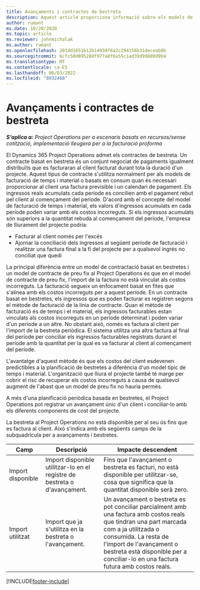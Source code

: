 ```yaml
---
title: Avançaments i contractes de bestreta
description: Aquest article proporciona informació sobre els models de contractació basats en bestretes i els avançaments al Project Operations.
author: rumant
ms.date: 10/20/2020
ms.topic: article
ms.reviewer: johnmichalak
ms.author: rumant
ms.openlocfilehash: 201dd1651b12614930f6a2c294156b31deceab0b
ms.sourcegitcommit: 6cfc50d89528df977a8f6a55c1ad39d99800d9b4
ms.translationtype: MT
ms.contentlocale: ca-ES
ms.lasthandoff: 06/03/2022
ms.locfileid: "8932468"
---
```

# <a name="advances-and-retainer-based-contracts"></a>Avançaments i contractes de bestreta


_**S'aplica a:** Project Operations per a escenaris basats en recursos/sense cotització, implementació lleugera per a la facturació proforma_

El Dynamics 365 Project Operations admet els contractes de bestreta. Un contracte basat en bestreta és un conjunt negociat de pagaments igualment distribuïts que es facturaran al client facturat durant tota la duració d'un projecte. Aquest tipus de contracte s'utilitza normalment per als models de facturació de temps i material o basats en consum quan és necessari proporcionar al client una factura previsible i un calendari de pagament. Els ingressos reals acumulats cada període es concilien amb el pagament rebut pel client al començament del període. D'acord amb el concepte del model de facturació de temps i material, els valors d'ingressos acumulats en cada període poden variar amb els costos incorreguts. Si els ingressos acumulats són superiors a la quantitat rebuda al començament del període, l'empresa de lliurament del projecte podria:

- Facturar al client només per l'excés 
- Ajornar la conciliació dels ingressos al següent període de facturació i realitzar una factura final a la fi del projecte per a qualsevol ingrés no conciliat que quedi

La principal diferència entre un model de contractació basat en bestretes i un model de contracte de preu fix al Project Operations és que en el model de contracte de preu fix, l'import de la factura no està vinculat als costos incorreguts. La facturació segueix un enfocament basat en fites que s'alinea amb els costos incorreguts per a aquest període. En un contracte basat en bestretes, els ingressos que es poden facturar es registren segons el mètode de facturació de la línia de contracte. Quan el mètode de facturació és de temps i el material, els ingressos facturables estan vinculats als costos incorreguts en un període determinat i poden variar d'un període a un altre. No obstant això, només es factura al client per l'import de la bestreta periòdica. El sistema utilitza una altra factura al final del període per conciliar els ingressos facturables registrats durant el període amb la quantitat per la qual es va facturar al client al començament del període.

L'avantatge d'aquest mètode és que els costos del client esdevenen predictibles a la planificació de bestretes a diferència d'un model típic de temps i material. L'organització que lliura el projecte també té marge per cobrir el risc de recuperar els costos incorreguts a causa de qualsevol augment de l'abast que un model de preu fix no hauria permès.

A més d'una planificació periòdica basada en bestretes, el Project Operations pot registrar un avançament únic d'un client i conciliar-lo amb els diferents components de cost del projecte.

La bestreta al Project Operations no està disponible per al seu ús fins que es factura al client. Això s'indica amb els següents camps de la subquadrícula per a avançaments i bestretes.

| Camp | Descripció | Impacte descendent |
| --- | --- | --- |
| Import disponible | Import disponible utilitzar-lo en el registre de bestreta o d'avançament. | Fins que l'avançament o bestreta es facturi, no està disponible per utilitzar-se, cosa que significa que la quantitat disponible serà zero. |
| Import utilitzat | Import que ja s'utilitza en la bestreta o l'avançament. | Un avançament o bestreta es pot conciliar parcialment amb una factura amb costos reals que tindran una part marcada com a ja utilitzada o consumida. La resta de l'import de l'avançament o bestreta està disponible per a conciliar-lo en una factura futura amb costos reals. |


[!INCLUDE[footer-include](../../includes/footer-banner.md)]